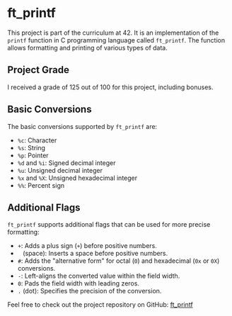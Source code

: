 # ft_printf

This project is part of the curriculum at 42. It is an implementation of the `printf` function in C programming language called `ft_printf`. The function allows formatting and printing of various types of data.

## Project Grade

I received a grade of 125 out of 100 for this project, including bonuses.

## Basic Conversions

The basic conversions supported by `ft_printf` are:

- `%c`: Character
- `%s`: String
- `%p`: Pointer
- `%d` and `%i`: Signed decimal integer
- `%u`: Unsigned decimal integer
- `%x` and `%X`: Unsigned hexadecimal integer
- `%%`: Percent sign

## Additional Flags

`ft_printf` supports additional flags that can be used for more precise formatting:

- `+`: Adds a plus sign (`+`) before positive numbers.
- ` ` (space): Inserts a space before positive numbers.
- `#`: Adds the "alternative form" for octal (`0`) and hexadecimal (`0x` or `0X`) conversions.
- `-`: Left-aligns the converted value within the field width.
- `0`: Pads the field width with leading zeros.
- `.` (dot): Specifies the precision of the conversion.

Feel free to check out the project repository on GitHub: [ft_printf](https://github.com/LuisBalsa/ft_printf)
